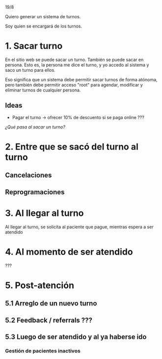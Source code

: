 19/8

Quiero generar un sistema de turnos.

Soy quien se encargará de los turnos.


# 1. Sacar turno

En el sitio web se puede sacar un turno. También se puede sacar en persona. Esto es, la persona me dice el turno, y yo accedo al sistema y saco un turno para ellos.

Eso significa que un sistema debe permitir sacar turnos de forma atónoma, pero también debe permitir acceso "root" para agendar, modificar y eliminar turnos de cualquier persona.

## Ideas

- Pagar el turno -> ofrecer 10% de descuento si se paga online ???


_¿Qué pasa al sacar un turno?_


# 2. Entre que se sacó del turno al turno


## Cancelaciones


## Reprogramaciones



# 3. Al llegar al turno

Al llegar al turno, se solicita al paciente que pague, mientras espera a ser atendido


# 4. Al momento de ser atendido

???

# 5. Post-atención


## 5.1 Arreglo de un nuevo turno


## 5.2 Feedback / referrals ???


## 5.3 Luego de ser atendido y al ya haberse ido


### Gestión de pacientes inactivos



